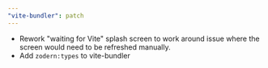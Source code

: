 ```yaml
---
"vite-bundler": patch
---
```


- Rework "waiting for Vite" splash screen to work around issue where the screen would need to be refreshed manually.
- Add `zodern:types` to vite-bundler
